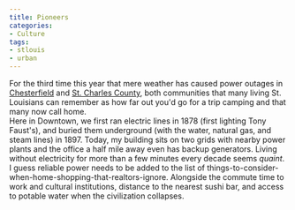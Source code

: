 ```yaml
---
title: Pioneers
categories:
- Culture
tags:
- stlouis
- urban
---
```


For the third time this year that mere weather has caused power outages in [Chesterfield][1] and [St. Charles County][2], both communities that many living St. Louisians can remember as how far out you'd go for a trip camping and that many now call home.  
Here in Downtown, we first ran electric lines in 1878 (first lighting Tony Faust's), and buried them underground (with the water, natural gas, and steam lines) in 1897.  Today, my building sits on two grids with nearby power plants and the office a half mile away even has backup generators.  Living without electricity for more than a few minutes every decade seems _quaint_.  
I guess reliable power needs to be added to the list of things-to-consider-when-home-shopping-that-realtors-ignore.  Alongside the commute time to work and cultural institutions, distance to the nearest sushi bar, and access to potable water when the civilization collapses.

   [1]: http://durbinmedia.com/brandstorming/2007/01/power-outage-hits-chestefield-28.asp
   [2]: http://www.memestreams.net/users/elonka/blogid147992/


